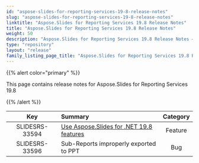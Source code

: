 ```yaml
---
id: "aspose-slides-for-reporting-services-19-8-release-notes"
slug: "aspose-slides-for-reporting-services-19-8-release-notes"
linktitle: "Aspose.Slides for Reporting Services 19.8 Release Notes"
title: "Aspose.Slides for Reporting Services 19.8 Release Notes"
weight: 50
description: "Aspose.Slides for Reporting Services 19.8 Release Notes – the latest updates and fixes."
type: "repository"
layout: "release"
family_listing_page_title: "Aspose.Slides for Reporting Services 19.8 Release Notes"
---
```


{{% alert color="primary" %}} 

This page contains release notes for Aspose.Slides for Reporting Services 19.8

{{% /alert %}} 

|**Key** |**Summary** |**Category** |
| :-: | :- | :-: |
|SLIDESRS-33594|[Use Aspose.Slides for .NET 19.8 features](/slides/net/release-notes/2019/aspose-slides-for-net-19-8-release-notes/)|Feature|
|SLIDESRS-33596|Sub-Reports improperly exported to PPT|Bug|

